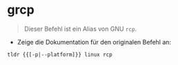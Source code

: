 # grcp

> Dieser Befehl ist ein Alias von GNU `rcp`.

- Zeige die Dokumentation für den originalen Befehl an:

`tldr {{[-p|--platform]}} linux rcp`
